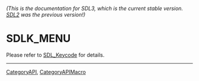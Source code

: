 ###### (This is the documentation for SDL3, which is the current stable version. [SDL2](https://wiki.libsdl.org/SDL2/) was the previous version!)
# SDLK_MENU

Please refer to [SDL_Keycode](SDL_Keycode) for details.

----
[CategoryAPI](CategoryAPI), [CategoryAPIMacro](CategoryAPIMacro)


